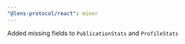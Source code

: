 ```yaml
---
"@lens-protocol/react": minor
---
```


Added missing fields to `PublicationStats` and `ProfileStats`
